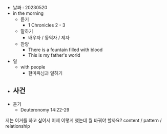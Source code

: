 - 날짜 : 20230520
- in the morning
	- 듣기
		- 1 Chronicles 2 - 3
	- 말하기
		-  배우자 / 동역자 / 제자
	- 찬양
		- There is a fountain filled with blood
		- This is my father's world
- 일
	- with people
		- 한미옥님과 일하기
- 사건
	- 
- 듣기
	- Deuteronomy  14:22-29



저는 이거를 하고 싶어서 어제 이렇게 했는데 뭘 바꿔야 할까요?
content / pattern / relationship